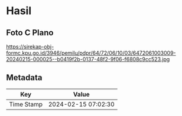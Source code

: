 # Hasil

## Foto C Plano

https://sirekap-obj-formc.kpu.go.id/3946/pemilu/pdpr/64/72/06/10/03/6472061003009-20240215-000025--b0419f2b-0137-48f2-9f06-f6808c9cc523.jpg


## Metadata

| Key        | Value               |
| ---------- | ------------------- |
| Time Stamp | 2024-02-15 07:02:30 |



